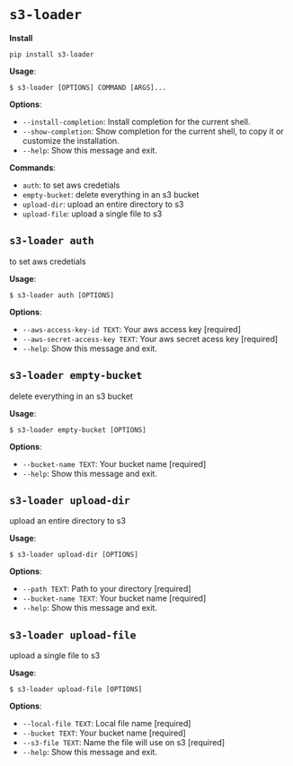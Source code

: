 # `s3-loader`

**Install**
```console
pip install s3-loader
```

**Usage**:

```console
$ s3-loader [OPTIONS] COMMAND [ARGS]...
```

**Options**:

* `--install-completion`: Install completion for the current shell.
* `--show-completion`: Show completion for the current shell, to copy it or customize the installation.
* `--help`: Show this message and exit.

**Commands**:

* `auth`: to set aws credetials
* `empty-bucket`: delete everything in an s3 bucket
* `upload-dir`: upload an entire directory to s3
* `upload-file`: upload a single file to s3

## `s3-loader auth`

to set aws credetials

**Usage**:

```console
$ s3-loader auth [OPTIONS]
```

**Options**:

* `--aws-access-key-id TEXT`: Your aws access key  [required]
* `--aws-secret-access-key TEXT`: Your aws secret acess key  [required]
* `--help`: Show this message and exit.

## `s3-loader empty-bucket`

delete everything in an s3 bucket

**Usage**:

```console
$ s3-loader empty-bucket [OPTIONS]
```

**Options**:

* `--bucket-name TEXT`: Your bucket name  [required]
* `--help`: Show this message and exit.

## `s3-loader upload-dir`

upload an entire directory to s3

**Usage**:

```console
$ s3-loader upload-dir [OPTIONS]
```

**Options**:

* `--path TEXT`: Path to your directory  [required]
* `--bucket-name TEXT`: Your bucket name  [required]
* `--help`: Show this message and exit.

## `s3-loader upload-file`

upload a single file to s3

**Usage**:

```console
$ s3-loader upload-file [OPTIONS]
```

**Options**:

* `--local-file TEXT`: Local file name  [required]
* `--bucket TEXT`: Your bucket name  [required]
* `--s3-file TEXT`: Name the file will use on s3  [required]
* `--help`: Show this message and exit.
